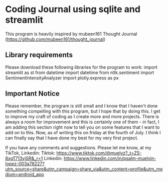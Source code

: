 # Coding Journal using sqlite and streamlit

This program is heavily inspired by mubeen161 Thought Journal (https://github.com/mubeen161/thought_journal)

## Library requirements
Please download these following libraries for the program to work:
    import streamlit as st
    from datetime import datetime
    from nltk.sentiment import SentimentIntensityAnalyzer
    import plotly.express as px

## Important Notice
Please remember, the program is still small and I know that I haven't done something compelling with this program, but I hope that by doing this. I get to improve my craft of coding as I create more and more projects. There is always a room for improvement and this is certainly one of them - in fact, I am adding this section right now to tell you on some features that I want to add on to this. Now, as of writing this on friday at the fourth of July. I think I can finally say that I have done my best for my very first project. 

If you have any comments and suggestions. Please let me know, at my TikTok, Linkedin:
Tiktok: https://www.tiktok.com/@muelvz?_t=ZS-8xgT713yjSR&_r=1
Linkedin: https://www.linkedin.com/in/psalm-muelvin-lopez-003a78227?utm_source=share&utm_campaign=share_via&utm_content=profile&utm_medium=android_app
